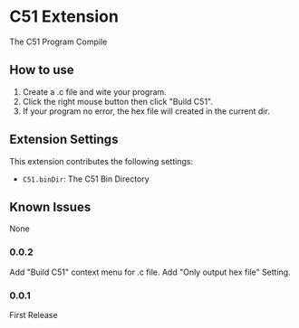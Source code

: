 # C51 Extension

The C51 Program Compile 

## How to use

1. Create a .c file and wite your program.
2. Click the right mouse button then click "Build C51".
3. If your program no error, the hex file will created in the current dir.

## Extension Settings

This extension contributes the following settings:

* `C51.binDir`: The C51 Bin Directory

## Known Issues

None

### 0.0.2

Add "Build C51" context menu for .c file.
Add "Only output hex file" Setting.

### 0.0.1

First Release
